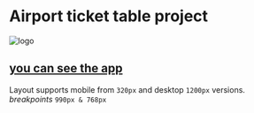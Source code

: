 # Airport ticket table project

![logo](https://upload.wikimedia.org/wikipedia/commons/b/bf/Kyiv_International_Airport_Logo.gif)

## [you can see the app](https://voluble-kulfi-c2cff3.netlify.app)

Layout supports mobile from `320px` and desktop `1200px` versions.<br/>
_breakpoints_ `990px & 768px`

